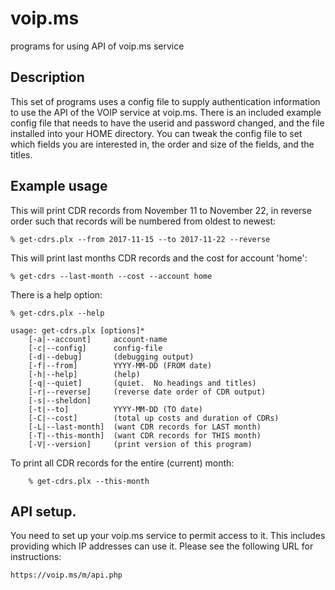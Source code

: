# voip.ms
programs for using API of voip.ms service

## Description
This set of programs uses a config file to supply authentication information to
use the API of the VOIP service at voip.ms.  There is an included example config
file that needs to have the userid and password changed, and the file installed
into your HOME directory.  You can tweak the config file to set which fields 
you are interested in, the order and size of the fields, and the titles.

## Example usage
This will print CDR records from November 11 to November 22, in reverse order
such that records will be numbered from oldest to newest:

    % get-cdrs.plx --from 2017-11-15 --to 2017-11-22 --reverse

This will print last months CDR records and the cost for account 'home':

    % get-cdrs --last-month --cost --account home

There is a help option:

    % get-cdrs.plx --help

    usage: get-cdrs.plx [options]*
        [-a|--account]     account-name
        [-c|--config]      config-file
        [-d|--debug]       (debugging output)
        [-f|--from]        YYYY-MM-DD (FROM date)
        [-h|--help]        (help)
        [-q|--quiet]       (quiet.  No headings and titles)
        [-r|--reverse]     (reverse date order of CDR output)
        [-s|--sheldon]
        [-t|--to]          YYYY-MM-DD (TO date)
        [-C|--cost]        (total up costs and duration of CDRs)
        [-L|--last-month]  (want CDR records for LAST month)
        [-T|--this-month]  (want CDR records for THIS month)
        [-V|--version]     (print version of this program)

To print all CDR records for the entire (current) month:

        % get-cdrs.plx --this-month

## API setup.
You need to set up your voip.ms service to permit access to it.  This includes
providing which IP addresses can use it.  Please see the following URL for instructions:

    https://voip.ms/m/api.php
